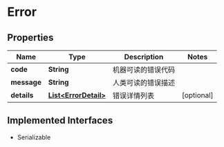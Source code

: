 

# Error


## Properties

| Name | Type | Description | Notes |
|------------ | ------------- | ------------- | -------------|
|**code** | **String** | 机器可读的错误代码 |  |
|**message** | **String** | 人类可读的错误描述 |  |
|**details** | [**List&lt;ErrorDetail&gt;**](ErrorDetail.md) | 错误详情列表 |  [optional] |


## Implemented Interfaces

* Serializable


